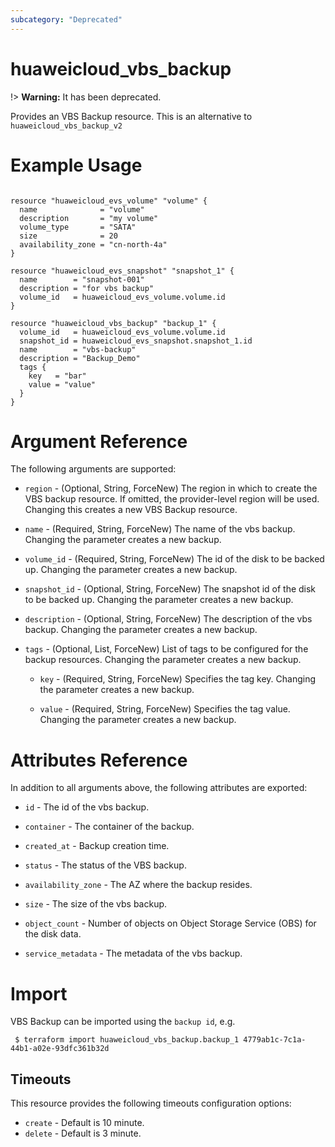 ```yaml
---
subcategory: "Deprecated"
---
```


# huaweicloud\_vbs\_backup

!> **Warning:** It has been deprecated.

Provides an VBS Backup resource.
This is an alternative to `huaweicloud_vbs_backup_v2`

# Example Usage

```hcl

resource "huaweicloud_evs_volume" "volume" {
  name              = "volume"
  description       = "my volume"
  volume_type       = "SATA"
  size              = 20
  availability_zone = "cn-north-4a"
}

resource "huaweicloud_evs_snapshot" "snapshot_1" {
  name        = "snapshot-001"
  description = "for vbs backup"
  volume_id   = huaweicloud_evs_volume.volume.id
}

resource "huaweicloud_vbs_backup" "backup_1" {
  volume_id   = huaweicloud_evs_volume.volume.id
  snapshot_id = huaweicloud_evs_snapshot.snapshot_1.id
  name        = "vbs-backup"
  description = "Backup_Demo"
  tags {
    key   = "bar"
    value = "value"
  }
}
```

# Argument Reference

The following arguments are supported:

* `region` - (Optional, String, ForceNew) The region in which to create the VBS backup resource. If omitted, the provider-level region will be used. Changing this creates a new VBS Backup resource.

* `name` - (Required, String, ForceNew) The name of the vbs backup. Changing the parameter creates a new backup.

* `volume_id` - (Required, String, ForceNew) The id of the disk to be backed up. Changing the parameter creates a new backup.

* `snapshot_id` - (Optional, String, ForceNew) The snapshot id of the disk to be backed up. Changing the parameter creates a new backup.

* `description` - (Optional, String, ForceNew) The description of the vbs backup. Changing the parameter creates a new backup.

* `tags` - (Optional, List, ForceNew) List of tags to be configured for the backup resources. Changing the parameter creates a new backup.

    + `key` - (Required, String, ForceNew) Specifies the tag key. Changing the parameter creates a new backup.

    + `value` - (Required, String, ForceNew) Specifies the tag value. Changing the parameter creates a new backup.

# Attributes Reference

In addition to all arguments above, the following attributes are exported:

* `id` - The id of the vbs backup.

* `container` - The container of the backup.

* `created_at` - Backup creation time.

* `status` - The status of the VBS backup.

* `availability_zone` - The AZ where the backup resides.

* `size` - The size of the vbs backup.

* `object_count` - Number of objects on Object Storage Service (OBS) for the disk data.

* `service_metadata` - The metadata of the vbs backup.

# Import

VBS Backup can be imported using the `backup id`, e.g.

```
 $ terraform import huaweicloud_vbs_backup.backup_1 4779ab1c-7c1a-44b1-a02e-93dfc361b32d
```

## Timeouts
This resource provides the following timeouts configuration options:
* `create` - Default is 10 minute.
* `delete` - Default is 3 minute.

